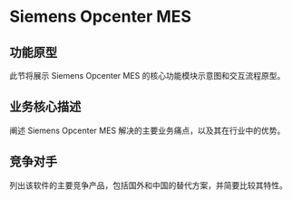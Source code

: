 # Siemens Opcenter MES

## 功能原型

此节将展示 Siemens Opcenter MES 的核心功能模块示意图和交互流程原型。

## 业务核心描述

阐述 Siemens Opcenter MES 解决的主要业务痛点，以及其在行业中的优势。

## 竞争对手

列出该软件的主要竞争产品，包括国外和中国的替代方案，并简要比较其特性。
